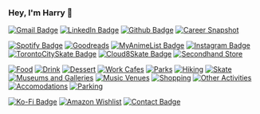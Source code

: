 ### Hey, I'm Harry 👋

[![Gmail Badge](https://img.shields.io/badge/Gmail-D14836?style=flat&logo=gmail&logoColor=white)](mailto:harryliu1995@gmail.com) [![LinkedIn Badge](https://custom-icon-badges.demolab.com/badge/LinkedIn-0A66C2?logo=linkedin-white&logoColor=fff)](https://www.linkedin.com/in/iamharryliu/) [![Github Badge](https://img.shields.io/badge/GitHub-100000?style=flat&logo=github&logoColor=white)](https://github.com/iamharryliu) [![Career Snapshot](https://img.shields.io/badge/Career_Snapshot-20B2AA?style=flat)](https://harryliu.dev/career)

[![Spotify Badge](https://img.shields.io/badge/Spotify-1ED760?style=flat&logo=spotify&logoColor=white)](https://open.spotify.com/user/22z5agodra7fwhm2erdqn5bjq) [![Goodreads](https://img.shields.io/badge/Goodreads-F3F1EA?style=flat&logo=goodreads&logoColor=372213)](https://www.goodreads.com/user/show/74043883-harry) [![MyAnimeList Badge](https://img.shields.io/badge/Myanimelist-2E51A2?style=flat&logo=myanimelist&logoColor=white)](https://myanimelist.net/profile/prettydamntired)
[![Instagram Badge](https://img.shields.io/badge/Instagram-%23E4405F.svg?style=flat&logo=Instagram&logoColor=white)](https://www.instagram.com/prettydamntired/) [![TorontoCitySkate Badge](https://img.shields.io/badge/Toronto_City_Skate-20B2AA?style=flat)](https://www.instagram.com/torontocityskate/) [![Cloud8Skate Badge](https://img.shields.io/badge/Cloud8Skate-20B2AA?style=flat)](https://cloud8skate.com/) [![Secondhand Store](https://img.shields.io/badge/Secondhand_Store-20B2AA?style=flat)](https://www.instagram.com/harrysellsshit/)

[![Food](https://img.shields.io/badge/🍔_Food_Spots-20B2AA?style=flat)](https://maps.app.goo.gl/Vm1PmWbGbbV6ftD86) [![Drink](https://img.shields.io/badge/🥤_Beverage_Spots-20B2AA?style=flat)](https://maps.app.goo.gl/qWopvXmCnxn3WXxR8) [![Dessert](https://img.shields.io/badge/🍨_Dessert_Spots-20B2AA?style=flat)](https://maps.app.goo.gl/1UqRzLEPdfzoYgJE6) [![Work Cafes](https://img.shields.io/badge/🧑‍💻_Work_Cafes-20B2AA?style=flat)](https://maps.app.goo.gl/eXVHPQRZgcNGekeV8)
[![Parks](https://img.shields.io/badge/🏞️_Parks-20B2AA?style=flat)](https://maps.app.goo.gl/eUoBxWQ4AEgkKqo87) [![Hiking](https://img.shields.io/badge/🥾_Hiking_Spots-20B2AA?style=flat)](https://maps.app.goo.gl/tsXqEsDxfpRQqdH39) [![Skate](https://img.shields.io/badge/🛹_Skate_Spots-20B2AA?style=flat)](https://maps.app.goo.gl/xNK9fZqokRFTdxPD8)
[![Museums and Galleries](https://img.shields.io/badge/🖼️_Museums_and_Galleries-20B2AA?style=flat)](https://maps.app.goo.gl/CKpbtVuNWe77PPNj7) [![Music Venues](https://img.shields.io/badge/🎶_Music_Venues-20B2AA?style=flat)](https://maps.app.goo.gl/Mbzr4JsFmDF3NTj16) [![Shopping](https://img.shields.io/badge/🛒_Shopping-20B2AA?style=flat)](https://maps.app.goo.gl/wy4hepNkFaocei2H7) [![Other Activities](https://img.shields.io/badge/Other_Activities-20B2AA?style=flat)](https://maps.app.goo.gl/oadYKuGkHwH1DoQX7)
[![Accomodations](https://img.shields.io/badge/🏨_Accomodations-20B2AA?style=flat)](https://maps.app.goo.gl/6ZkoBuAXcJTd2zdD7) [![Parking](https://img.shields.io/badge/🅿️_Parking-20B2AA?style=flat)](https://maps.app.goo.gl/BiZ8yHGQvWCZi1MU9)

[![Ko-Fi Badge](https://img.shields.io/badge/Ko--fi-FF5E5B?style=flat&logo=ko-fi&logoColor=white)](https://ko-fi.com/prettydamntired) [![Amazon Wishlist](https://img.shields.io/badge/Wishlist-20B2AA?style=flat)](https://www.amazon.ca/hz/wishlist/ls/3CK4DHDPYDDL7?ref_=wl_share) [![Contact Badge](https://img.shields.io/badge/Send_A_Message-20B2AA?style=flat)](https://harryliu.dev/contact)
